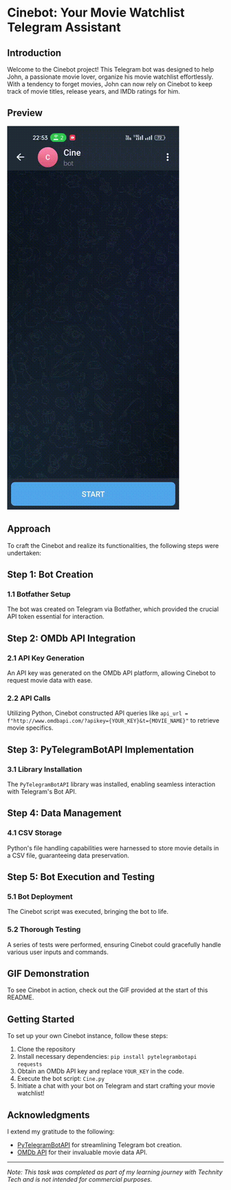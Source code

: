 # Cinebot: Your Movie Watchlist Telegram Assistant

## Introduction

Welcome to the Cinebot project! This Telegram bot was designed to help John, a passionate movie lover, organize his movie watchlist effortlessly. With a tendency to forget movies, John can now rely on Cinebot to keep track of movie titles, release years, and IMDb ratings for him.

## Preview
![Cinebot gif](Cine.gif)

## Approach

To craft the Cinebot and realize its functionalities, the following steps were undertaken:

## Step 1: Bot Creation

### 1.1 Botfather Setup

The bot was created on Telegram via Botfather, which provided the crucial API token essential for interaction.

## Step 2: OMDb API Integration

### 2.1 API Key Generation

An API key was generated on the OMDb API platform, allowing Cinebot to request movie data with ease.

### 2.2 API Calls

Utilizing Python, Cinebot constructed API queries like `api_url = f"http://www.omdbapi.com/?apikey={YOUR_KEY}&t={MOVIE_NAME}"` to retrieve movie specifics.

## Step 3: PyTelegramBotAPI Implementation

### 3.1 Library Installation

The `PyTelegramBotAPI` library was installed, enabling seamless interaction with Telegram's Bot API.

## Step 4: Data Management

### 4.1 CSV Storage

Python's file handling capabilities were harnessed to store movie details in a CSV file, guaranteeing data preservation.

## Step 5: Bot Execution and Testing

### 5.1 Bot Deployment

The Cinebot script was executed, bringing the bot to life.

### 5.2 Thorough Testing

A series of tests were performed, ensuring Cinebot could gracefully handle various user inputs and commands.

## GIF Demonstration

To see Cinebot in action, check out the GIF provided at the start of this README.

## Getting Started

To set up your own Cinebot instance, follow these steps:

1. Clone the repository
2. Install necessary dependencies: `pip install pytelegrambotapi requests`
3. Obtain an OMDb API key and replace `YOUR_KEY` in the code.
4. Execute the bot script: `Cine.py`
5. Initiate a chat with your bot on Telegram and start crafting your movie watchlist!

## Acknowledgments

I extend my gratitude to the following:

- [PyTelegramBotAPI](https://github.com/eternnoir/pyTelegramBotAPI) for streamlining Telegram bot creation.
- [OMDb API](https://www.omdbapi.com/) for their invaluable movie data API.

---
*Note: This task was completed as part of my learning journey with Technity Tech and is not intended for commercial purposes.*
